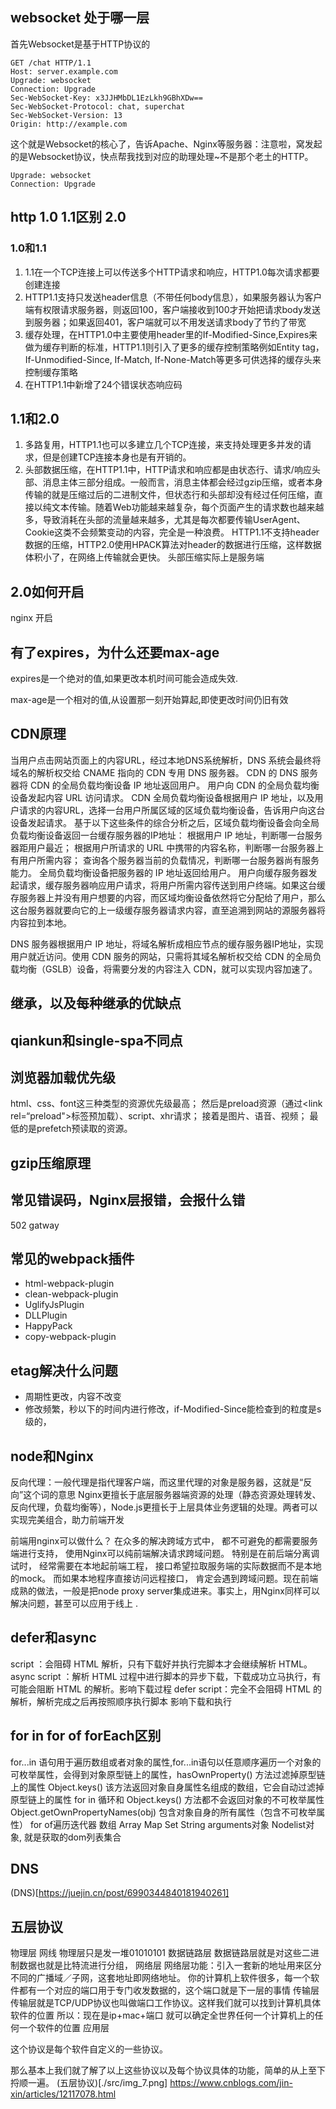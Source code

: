 ## websocket 处于哪一层
首先Websocket是基于HTTP协议的
```
GET /chat HTTP/1.1
Host: server.example.com
Upgrade: websocket
Connection: Upgrade
Sec-WebSocket-Key: x3JJHMbDL1EzLkh9GBhXDw==
Sec-WebSocket-Protocol: chat, superchat
Sec-WebSocket-Version: 13
Origin: http://example.com
```
这个就是Websocket的核心了，告诉Apache、Nginx等服务器：注意啦，窝发起的是Websocket协议，快点帮我找到对应的助理处理~不是那个老土的HTTP。
```
Upgrade: websocket
Connection: Upgrade
```
## http 1.0 1.1区别 2.0
### 1.0和1.1
1. 1.1在一个TCP连接上可以传送多个HTTP请求和响应，HTTP1.0每次请求都要创建连接
2. HTTP1.1支持只发送header信息（不带任何body信息），如果服务器认为客户端有权限请求服务器，则返回100，客户端接收到100才开始把请求body发送到服务器；如果返回401，客户端就可以不用发送请求body了节约了带宽
3. 缓存处理，在HTTP1.0中主要使用header里的If-Modified-Since,Expires来做为缓存判断的标准，HTTP1.1则引入了更多的缓存控制策略例如Entity tag，If-Unmodified-Since, If-Match, If-None-Match等更多可供选择的缓存头来控制缓存策略
4. 在HTTP1.1中新增了24个错误状态响应码
## 1.1和2.0
1. 多路复用，HTTP1.1也可以多建立几个TCP连接，来支持处理更多并发的请求，但是创建TCP连接本身也是有开销的。
2. 头部数据压缩，在HTTP1.1中，HTTP请求和响应都是由状态行、请求/响应头部、消息主体三部分组成。一般而言，消息主体都会经过gzip压缩，或者本身传输的就是压缩过后的二进制文件，但状态行和头部却没有经过任何压缩，直接以纯文本传输。随着Web功能越来越复杂，每个页面产生的请求数也越来越多，导致消耗在头部的流量越来越多，尤其是每次都要传输UserAgent、Cookie这类不会频繁变动的内容，完全是一种浪费。
HTTP1.1不支持header数据的压缩，HTTP2.0使用HPACK算法对header的数据进行压缩，这样数据体积小了，在网络上传输就会更快。
头部压缩实际上是服务端
## 2.0如何开启
nginx 开启
## 有了expires，为什么还要max-age
expires是一个绝对的值,如果更改本机时间可能会造成失效.

max-age是一个相对的值,从设置那一刻开始算起,即使更改时间仍旧有效
## CDN原理

当用户点击网站页面上的内容URL，经过本地DNS系统解析，DNS 系统会最终将域名的解析权交给 CNAME 指向的 CDN 专用 DNS 服务器。
CDN 的 DNS 服务器将 CDN 的全局负载均衡设备 IP 地址返回用户。
用户向 CDN 的全局负载均衡设备发起内容 URL 访问请求。
CDN 全局负载均衡设备根据用户 IP 地址，以及用户请求的内容URL，选择一台用户所属区域的区域负载均衡设备，告诉用户向这台设备发起请求。
基于以下这些条件的综合分析之后，区域负载均衡设备会向全局负载均衡设备返回一台缓存服务器的IP地址：
根据用户 IP 地址，判断哪一台服务器距用户最近；
根据用户所请求的 URL 中携带的内容名称，判断哪一台服务器上有用户所需内容；
查询各个服务器当前的负载情况，判断哪一台服务器尚有服务能力。
全局负载均衡设备把服务器的 IP 地址返回给用户。
用户向缓存服务器发起请求，缓存服务器响应用户请求，将用户所需内容传送到用户终端。如果这台缓存服务器上并没有用户想要的内容，而区域均衡设备依然将它分配给了用户，那么这台服务器就要向它的上一级缓存服务器请求内容，直至追溯到网站的源服务器将内容拉到本地。

DNS 服务器根据用户 IP 地址，将域名解析成相应节点的缓存服务器IP地址，实现用户就近访问。使用 CDN 服务的网站，只需将其域名解析权交给 CDN 的全局负载均衡（GSLB）设备，将需要分发的内容注入 CDN，就可以实现内容加速了。
## 继承，以及每种继承的优缺点
## qiankun和single-spa不同点
## 浏览器加载优先级
html、css、font这三种类型的资源优先级最高；
然后是preload资源（通过<link rel=“preload">标签预加载）、script、xhr请求；
接着是图片、语音、视频；
最低的是prefetch预读取的资源。
## gzip压缩原理
## 常见错误码，Nginx层报错，会报什么错
502 gatway
## 常见的webpack插件
+ html-webpack-plugin
+ clean-webpack-plugin
+ UglifyJsPlugin
+ DLLPlugin
+ HappyPack
+ copy-webpack-plugin
## etag解决什么问题
+ 周期性更改，内容不改变 
+ 修改频繁，秒以下的时间内进行修改，if-Modified-Since能检查到的粒度是s级的，
## node和Nginx
反向代理：一般代理是指代理客户端，而这里代理的对象是服务器，这就是“反向”这个词的意思
Nginx更擅长于底层服务器端资源的处理（静态资源处理转发、反向代理，负载均衡等），Node.js更擅长于上层具体业务逻辑的处理。两者可以实现完美组合，助力前端开发

前端用nginx可以做什么？
在众多的解决跨域方式中， 都不可避免的都需要服务端进行支持， 使用Nginx可以纯前端解决请求跨域问题。 特别是在前后端分离调试时， 经常需要在本地起前端工程， 接口希望拉取服务端的实际数据而不是本地的mock。 而如果本地程序直接访问远程接口， 肯定会遇到跨域问题。现在前端成熟的做法，一般是把node proxy server集成进来。事实上，用Nginx同样可以解决问题，甚至可以应用于线上 .

## defer和async
script ：会阻碍 HTML 解析，只有下载好并执行完脚本才会继续解析 HTML。
async script ：解析 HTML 过程中进行脚本的异步下载，下载成功立马执行，有可能会阻断 HTML 的解析。影响下载过程
defer script：完全不会阻碍 HTML 的解析，解析完成之后再按照顺序执行脚本  影响下载和执行
## for in  for of forEach区别
for...in 语句用于遍历数组或者对象的属性,for...in语句以任意顺序遍历一个对象的可枚举属性，会得到对象原型链上的属性，hasOwnProperty() 方法过滤掉原型链上的属性
Object.keys() 该方法返回对象自身属性名组成的数组，它会自动过滤掉原型链上的属性
for in 循环和 Object.keys() 方法都不会返回对象的不可枚举属性
Object.getOwnPropertyNames(obj) 包含对象自身的所有属性（包含不可枚举属性）
for of遍历迭代器
数组 Array
Map
Set
String
arguments对象
Nodelist对象, 就是获取的dom列表集合


## DNS
(DNS)[https://juejin.cn/post/6990344840181940261]

## 五层协议
物理层 网线
物理层只是发一堆01010101
数据链路层
数据链路层就是对这些二进制数据也就是比特流进行分组，
网络层
网络层功能：引入一套新的地址用来区分不同的广播域／子网，这套地址即网络地址。
你的计算机上软件很多，每一个软件都有一个对应的端口用于专门收发数据的，这个端口就是下一层的事情
传输层
传输层就是TCP/UDP协议也叫做端口工作协议。这样我们就可以找到计算机具体软件的位置
所以：现在是ip+mac+端口 就可以确定全世界任何一个计算机上的任何一个软件的位置
应用层

这个协议是每个软件自定义的一些协议。

那么基本上我们就了解了以上这些协议以及每个协议具体的功能，简单的从上至下捋顺一遍。
(五层协议)[./src/img_7.png]
https://www.cnblogs.com/jin-xin/articles/12117078.html
